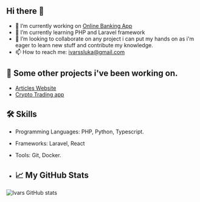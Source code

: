 ## Hi there 👋


- 🔭 I’m currently working on [Online Banking App](https://github.com/ivarssluka/onlinebank)
- 🌱 I’m currently learning PHP and Laravel framework
- 👯 I’m looking to collaborate on any project i can put my hands on as i'm eager to learn new stuff and contribute my knowledge.
- 📫 How to reach me: [ivarssluka@gmail.com](mailto:ivarssluka@gmail.com)

## 🚀 Some other projects i've been working on.

- [Articles Website](https://github.com/ivarssluka/ArticlesWebsite)
- [Crypto Trading app](https://github.com/ivarssluka/CryptoTrade)

## 🛠️ Skills

- Programming Languages: PHP, Python, Typescript.
- Frameworks: Laravel, React
- Tools: Git, Docker.

- ## 📈 My GitHub Stats

![Ivars GitHub stats](https://github-readme-stats.vercel.app/api?username=ivarssluka&show_icons=true&theme=radical)
